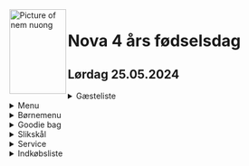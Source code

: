 <picture>
  <img align="left" width="100" height="150" alt="Picture of nem nuong" src="https://ih1.redbubble.net/image.2518438970.7660/raf,750x1000,075,t,FFFFFF:97ab1c12de.jpg">
</picture>  

# Nova 4 års fødselsdag
## Lørdag 25.05.2024  

<details>
  <summary>Gæsteliste</summary>

  1. GD Minh: 5
  2. GD Be: 4
  3. GD Tai: 4
  4. GD Ty: 4
  5. GD Tu: 5
  6. GD Chi: 6
  
  Total = 28 personer
</details>  

<details>
  <summary>Menu</summary>
  
  - Sup man cua (Mormor)
  - Goi bo (Minh)
  - Grillspyd nem nuong (Danny) [opskrift](https://github.com/Eo-Le-LearnToHack/Opskrift/blob/main/NemNuong.md)
  - Grillspyd heo nuong (Danny)
  - Grillspyd grøntsager (Danny)
  - Bun tuoi
  - Blandede salat g krydderurter
  - Nuoc mam
  - Che thai (1 dåse frugt af hver, husk tapioca mel)
  - Lagkage
  - Cup cake
</details>  

<details>
  <summary>Børnemenu</summary>
  
  - Nuggets
  - Pomme frites
  - Ketchup
  - Mayo
  - Juice Caprisonne
</details>

<details>
  <summary>Goodie bag</summary>

  - Nova, Emmalie, Nathalie, Tobias, Mason, Mia, Jacky, Felix = 8 poser
  - 1 pk rosin
  - 1 slikkepind
  - 1 kiks (mini cream kiks fra Bilka)
  - 1 pk Maoam
  - Andet slik
  - legetøj
</details>  

<details>
  <summary>Slikskål</summary>
  
  - popcorn
  - chips
  - blandet slik
</details>  

<details>
  <summary>Service</summary>
  
  - engangsspisepinde
  - engangsskeer
  - paptallerkner
</details>  

<details>
  <summary>Indkøbsliste</summary>
  
  -  sølvbakker
  -  plastic krus
  -  parasol fra Jydsk
  -  kul
  -  havemøbler fra Bé
</details>  
